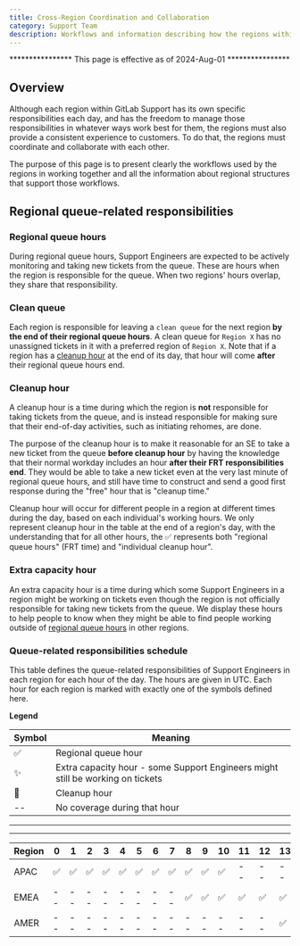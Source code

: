 ```yaml
---
title: Cross-Region Coordination and Collaboration
category: Support Team
description: Workflows and information describing how the regions within Support coordinate and collaborate with each other
---
```

 **************** This page is effective as of 2024-Aug-01 ****************

## Overview

Although each region within GitLab Support has its own specific responsibilities
each day, and has the freedom to manage those responsibilities in whatever ways
work best for them, the regions must also provide a consistent experience to
customers. To do that, the regions must coordinate and collaborate with each
other.

The purpose of this page is to present clearly the workflows used by the regions
in working together and all the information about regional structures that
support those workflows.

## Regional queue-related responsibilities

### Regional queue hours

During regional queue hours, Support Engineers are expected to be actively
monitoring and taking new tickets from the queue. These are hours when the
region is responsible for the queue. When two regions' hours overlap, they share
that responsibility.

### Clean queue

Each region is responsible for leaving a `clean queue` for the next region
**by the end of their regional queue hours**. A clean queue for `Region X` has
no unassigned tickets in it with a preferred region of `Region X`. Note that if
a region has a [cleanup hour](#cleanup-hour) at the end of its day, that hour
will come **after** their regional queue hours end.

### Cleanup hour

A cleanup hour is a time during which the region is **not** responsible for
taking tickets from the queue, and is instead responsible for making sure that
their end-of-day activities, such as initiating rehomes, are done.

The purpose of the cleanup hour is to make it reasonable for an SE to take a new
ticket from the queue **before cleanup hour** by having the knowledge that their
normal workday includes an hour **after their FRT responsibilities end**.
They would be able to take a new ticket even at the very last minute of
regional queue hours, and still have time to construct and send a good first
response during the "free" hour that is "cleanup time."

Cleanup hour will occur for different people in a region at different times
during the day, based on each individual's working hours. We only represent
cleanup hour in the table at the end of a region's day, with the understanding
that for all other hours, the ✅ represents both "regional queue hours" (FRT
time) and "individual cleanup hour".

### Extra capacity hour

An extra capacity hour is a time during which some Support Engineers in a
region might be working on tickets even though the region is not
officially responsible for taking new tickets from the queue. We display these
hours to help people to know when they might be able to find people working
outside of [regional queue hours](#regional-queue-hours) in other regions.

### Queue-related responsibilities schedule

This table defines the queue-related responsibilities of Support Engineers in
each region for each hour of the day. The hours are given in UTC. Each hour for
each region is marked with exactly one of the symbols defined here.

**Legend**

| Symbol | Meaning |
|--------|---------|
| ✅ | Regional queue hour |
| ✨ | Extra capacity hour - some Support Engineers might still be working on tickets |
| 🔨 | Cleanup hour |
| -- | No coverage during that hour |

---
---

| Region | 0 | 1 | 2 | 3 | 4 | 5 | 6 | 7 | 8 | 9 | 10 | 11 | 12 | 13 | 14 | 15 | 16 | 17 | 18 | 19 | 20 | 21 | 22 | 23 |
|--------------|----|---|---|---|---|---|---|---|---|---|----|----|----|----|----|----|----|----|----|----|----|----|----|----|
| APAC | ✅ | ✅ | ✅ | ✅ | ✅ | ✅ | ✅ | ✅ | ✅ | ✅ | ✅ | -- | -- | -- | -- | -- | -- | -- | -- | -- | -- | ✨ | ✨ | ✅ |
| EMEA | -- | -- | -- | -- | -- | -- | -- | -- | ✅ | ✅ | ✅ | ✅ | ✅ | ✅ | ✅ | ✅  | -- | -- | -- | -- | -- | -- | -- | -- |
| AMER | -- | -- | -- | -- | -- | -- | -- | -- | -- | -- | -- | -- | -- | ✅ | ✅ | ✅ | ✅ | ✅ | ✅ | ✅ | ✅ | ✅ | ✅ | 🔨 |
